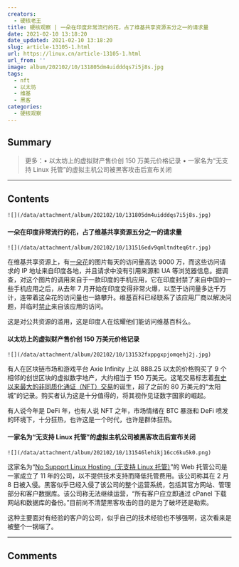 ```yaml
---
creators:
  - 硬核老王
title: 硬核观察 | 一朵在印度非常流行的花，占了维基共享资源五分之一的请求量
date: 2021-02-10 13:18:20
date_updated: 2021-02-10 13:18:20
slug: article-13105-1.html
url: https://linux.cn/article-13105-1.html
url_from: ''
image: album/202102/10/131805dm4uidddqs7i5j8s.jpg
tags:
  - nft
  - 以太坊
  - 维基
  - 黑客
categories:
  - 硬核观察
---
```


## Summary

> 更多：• 以太坊上的虚拟财产售价创 150 万美元价格记录 •  一家名为“无支持 Linux 托管”的虚拟主机公司被黑客攻击后宣布关闭

***

<!-- more -->

## Contents

`![](/data/attachment/album/202102/10/131805dm4uidddqs7i5j8s.jpg)`

#### 一朵在印度非常流行的花，占了维基共享资源五分之一的请求量

`![](/data/attachment/album/202102/10/131516edv9qmltndteq6tr.jpg)`

在维基共享资源上，有[一朵花](https://upload.wikimedia.org/wikipedia/commons/thumb/1/16/AsterNovi-belgii-flower-1mb.jpg/1280px-AsterNovi-belgii-flower-1mb.jpg)的图片每天的访问量高达 9000 万，而这些访问请求的 IP 地址来自印度各地，并且请求中没有引用来源和 UA 等浏览器信息。据调查，对这个图片的调用来自于一款印度的手机应用，它在印度封禁了来自中国的一些手机应用之后，从去年 7 月开始在印度变得非常火爆，以至于访问量多达千万计，连带着这朵花的访问量也一路攀升。维基百科已经联系了该应用厂商以解决问题，并临时[禁止](https://phabricator.wikimedia.org/T273741)来自该应用的访问。

这是对公共资源的滥用，这是印度人在炫耀他们能访问维基百科么。

#### 以太坊上的虚拟财产售价创 150 万美元价格记录

`![](/data/attachment/album/202102/10/131532fxppgxpjomqehj2j.jpg)`

有人在区块链市场和游戏平台 Axie Infinity 上以 888.25 以太的价格购买了 9 个相邻的创世区块的虚拟数字地产，大约相当于 150 万美元。这笔交易标志着[有史以来最大的非同质化通证（NFT）交易](https://www.coindesk.com/axie-infinity-virtual-land-record-eth-sale)的诞生，超了之前的 80 万美元的“太阳城”的记录。购买者认为这是十分值得的，将其视作见证数字国家的崛起。

有人说今年是 DeFi 年，也有人说 NFT 之年，市场情绪在 BTC 暴涨和 DeFi 喷发的环境下，十分狂热，也许这是一个时代，也许是群体狂热。

#### 一家名为“无支持 Linux 托管”的虚拟主机公司被黑客攻击后宣布关闭

`![](/data/attachment/album/202102/10/131546lehikj16cc6ku5k0.png)`

这家名为“[No Support Linux Hosting（无支持 Linux 托管）](https://www.nosupportlinuxhosting.com/)”的 Web 托管公司是一家成立了 11 年的公司，以不提供技术支持而降低托管费用。该公司称其在 2 月 8 日被入侵。黑客似乎已经入侵了该公司的整个运营系统，包括其官方网站、管理部分和客户数据库。该公司称无法继续运营，“所有客户应立即通过 cPanel 下载网站和数据库的备份。”目前尚不清楚黑客攻击的目的是为了破坏还是勒索。

这种主要面对有经验的客户的公司，似乎自己的技术经验也不够强啊，这次看来是被整个一锅端了。

***

## Comments
